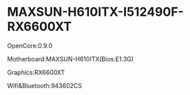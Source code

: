 # MAXSUN-H610ITX-I512490F-RX6600XT

OpenCore:0.9.0

Motherboard:MAXSUN-H610ITX(Bios:E1.3G)

Graphics:RX6600XT

Wifi&Bluetooth:943602CS
